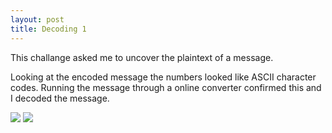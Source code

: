 ```yaml
---
layout: post
title: Decoding 1
---
```


<p class="message">
  This challange asked me to uncover the plaintext of a message. 
</p>

Looking at the encoded message the numbers looked like ASCII character codes. Running the message through a online converter confirmed this and I decoded the message.

<img src="https://raw.githubusercontent.com/lukej2680/lukej2680.github.io/master/_images/ncl_fall2020/cryptography/online_tool.png">
<img src="https://raw.githubusercontent.com/lukej2680/lukej2680.github.io/master/_images/ncl_fall2020/cryptography/proof.png">
